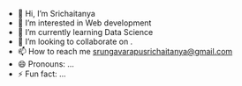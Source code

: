 - 👋 Hi, I’m Srichaitanya 
- 👀 I’m interested in Web development 
- 🌱 I’m currently learning Data Science 
- 💞️ I’m looking to collaborate on .
- 📫 How to reach me srungavarapusrichaitanya@gmail.com
- 😄 Pronouns: ...
- ⚡ Fun fact: ...

<!---
Srungit7/Srungit7 is a ✨ special ✨ repository because its `README.md` (this file) appears on your GitHub profile.
You can click the Preview link to take a look at your changes.
--->

